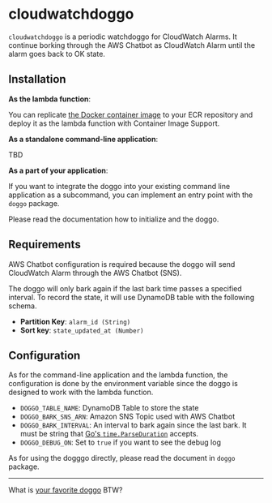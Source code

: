 # cloudwatchdoggo

`cloudwatchdoggo` is a periodic watchdoggo for CloudWatch Alarms. It continue borking through the AWS Chatbot as CloudWatch Alarm until the alarm goes back to OK state.

## Installation

**As the lambda function**:

You can replicate [the Docker container image](https://github.com/nabeken/cloudwatchdoggo/pkgs/container/cloudwatchdoggo) to your ECR repository and deploy it as the lambda function with Container Image Support.

**As a standalone command-line application**:

TBD

**As a part of your application**:

If you want to integrate the doggo into your existing command line application as a subcommand, you can implement an entry point with the `doggo` package.

Please read the documentation how to initialize and the doggo.

## Requirements

AWS Chatbot configuration is required because the doggo will send CloudWatch Alarm through the AWS Chatbot (SNS).

The doggo will only bark again if the last bark time passes a specified interval. To record the state, it will use DynamoDB table with the following schema.

- **Partition Key**: `alarm_id (String)`
- **Sort key**: `state_updated_at (Number)`

## Configuration

As for the command-line application and the lambda function, the configuration is done by the environment variable since the doggo is designed to work with the lambda function.

- `DOGGO_TABLE_NAME`: DynamoDB Table to store the state
- `DOGGO_BARK_SNS_ARN`: Amazon SNS Topic used with AWS Chatbot
- `DOGGO_BARK_INTERVAL`: An interval to bark again since the last bark. It must be string that [Go's `time.ParseDuration`](https://pkg.go.dev/time#ParseDuration) accepts.
- `DOGGO_DEBUG_ON`: Set to `true` if you want to see the debug log

As for using the dogggo directly, please read the document in `doggo` package.

---

What is [your favorite doggo](https://www.youtube.com/watch?v=sowESlcktC8) BTW?
